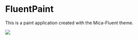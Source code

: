 # FluentPaint
This is a paint application created with the Mica-Fluent theme. 

<img src="https://user-images.githubusercontent.com/74445713/201388674-af3f2761-7048-46f0-bb31-65edafb5915c.png">
